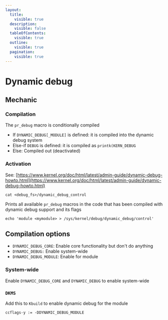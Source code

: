 ```yaml
---
layout:
  title:
    visible: true
  description:
    visible: false
  tableOfContents:
    visible: true
  outline:
    visible: true
  pagination:
    visible: true
---
```


# Dynamic debug

## Mechanic

### Compilation

The `pr_debug` macro is conditionally compiled

* If `DYNAMIC_DEBUG[_MODULE]` is defined: it is compiled into the dynamic debug system
* Else-if `DEBUG` is defined: it is compiled as `printk(KERN_DEBUG`
* Else: Compiled out (deactivated)

### Activation

See: [https://www.kernel.org/doc/html/latest/admin-guide/dynamic-debug-howto.html](https://www.kernel.org/doc/html/latest/admin-guide/dynamic-debug-howto.html)

```
cat <debug_fs>/dynamic_debug_control
```

Prints all available `pr_debug` macros in the code that has been compiled with dynamic debug support and its flags

```
echo 'module <mymodule> > /sys/kernel/debug/dynamic_debug/control'
```

## Compilation options

* `DYNAMIC_DEBUG_CORE`: Enable core functionality but don't do anything
* `DYNAMIC_DEBUG:` Enable system-wide
* `DYNAMIC_DEBUG_MODULE`: Enable for module

### System-wide

Enable `DYNAMIC_DEBUG_CORE` and `DYNAMIC_DEBUG` to enable system-wide

### `DKMS`

Add this to `Kbuild` to enable dynamic debug for the module

```
ccflags-y := -DDYNAMIC_DEBUG_MODULE
```
